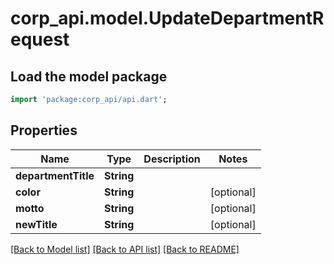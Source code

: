 # corp_api.model.UpdateDepartmentRequest

## Load the model package
```dart
import 'package:corp_api/api.dart';
```

## Properties
Name | Type | Description | Notes
------------ | ------------- | ------------- | -------------
**departmentTitle** | **String** |  | 
**color** | **String** |  | [optional] 
**motto** | **String** |  | [optional] 
**newTitle** | **String** |  | [optional] 

[[Back to Model list]](../README.md#documentation-for-models) [[Back to API list]](../README.md#documentation-for-api-endpoints) [[Back to README]](../README.md)


